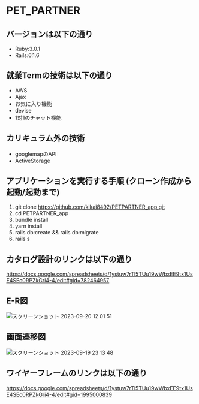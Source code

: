 # PET_PARTNER

## バージョンは以下の通り
* Ruby:3.0.1
* Rails:6.1.6

## 就業Termの技術は以下の通り
* AWS
* Ajax
* お気に入り機能
* devise
* 1対1のチャット機能

## カリキュラム外の技術
* googlemapのAPI
* ActiveStorage

## アプリケーションを実行する手順 (クローン作成から起動/起動まで) 
1. git clone https://github.com/kikai8492/PETPARTNER_app.git
2. cd PETPARTNER_app
3. bundle install
4. yarn install
5. rails db:create && rails db:migrate
6. rails s
   
## カタログ設計のリンクは以下の通り
https://docs.google.com/spreadsheets/d/1ystuw7rTl5TUu19wWbxEE9tx1UsE4SEc0RPZkGri4-4/edit#gid=782464957

## E-R図
![スクリーンショット 2023-09-20 12 01 51](https://github.com/kikai8492/PET_PARTNER/assets/120315393/31e1547d-d62f-4e03-89cf-84640aad01fc)

## 画面遷移図
![スクリーンショット 2023-09-19 23 13 48](https://github.com/kikai8492/PET_PARTNER/assets/120315393/79b489d2-5de3-4262-b1fe-6e5269f2b6e6)


## ワイヤーフレームのリンクは以下の通り
https://docs.google.com/spreadsheets/d/1ystuw7rTl5TUu19wWbxEE9tx1UsE4SEc0RPZkGri4-4/edit#gid=1995000839
